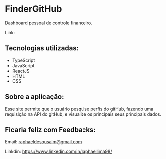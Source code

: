 # FinderGitHub

Dashboard pessoal de controle financeiro.

Link:

## Tecnologias utilizadas:

<ul>

  <li>TypeScript</li>

  <li>JavaScript</li>

  <li>ReactJS</li>

  <li>HTML</li>

  <li>CSS</li>

</ul>

## Sobre a aplicação:

Esse site permite que o usuário pesquise perfis do gitHub, fazendo uma requisição na API do gitHub, e visualize os principais seus principais dados.

## Ficaria feliz com Feedbacks:

Email: raphaeldesousalm@gmail.com <br>

Linkdin: https://www.linkedin.com/in/raphaellima98/

